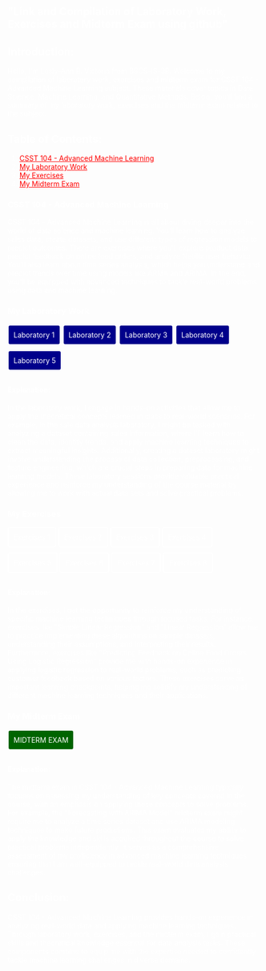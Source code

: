 <body style="background-image: url('https://developer-blogs.nvidia.com/wp-content/uploads/2023/06/deep-learning-visual.png'); background-size: cover; background-attachment: fixed; padding: 100px; color: white;">
</body>

## "Link and Compilation of Laboratory Work, Exercises and Midterm Exam using github"

## Introduction:
Hello, I'm Lesly-Ann B. Victoria from BSCS-IS-3B. 
Welcome to my compilation of laboratory work, exercises and midterm exam for CSST 104 - Advanced Machine Learning subject. 
These materials cover topics in Data Science, Machine Learning, and Quantitative Methods. 
Below, you'll find a summary of my laboratory work, exercises and the midterm exam related to the subject.

## Table of Contents:
1. <a href="#csst-104---advanced-machine-learning" style="color: red;">CSST 104 - Advanced Machine Learning</a>
2. <a href="#my-laboratory-work" style="color: red;">My Laboratory Work</a>
3. <a href="#my-exercises" style="color: red;">My Exercises</a>
4. <a href="#my-midterm-exam" style="color: red;">My Midterm Exam</a>

### CSST 104 - Advanced Machine Learning
CSST 104 - Advanced Machine Learning is all about diving deeper into the world of data science and machine learning. You'll learn how to analyze sales data, create datasets, and use different types of regression models to predict outcomes. There are exercises where you'll explore product data, predict feedback on online food orders, and analyze Netflix user behavior. You'll also learn about time series analysis, which helps you understand and predict trends over time using models like ARMA and ARIMA. In the end, you'll be equipped with advanced techniques to tackle real-world problems using data and machine learning.

### My Laboratory Work
<a style="color:white; padding: 10px; border-radius: 5px; text-decoration:none; display: inline-block; margin-bottom: 10px; background-color:darkblue; border: 2px solid white;" href="https://github.com/LeslyVictoria2/CSST-104---ADVANCED-MACHINE-LEARNING/blob/main/3B_VICTORIA_LAB1.ipynb">Laboratory 1</a>
<a style="color:white; padding: 10px; border-radius: 5px; text-decoration:none; display: inline-block; margin-bottom: 10px; background-color:darkblue; border: 2px solid white;" href="https://github.com/LeslyVictoria2/CSST-104---ADVANCED-MACHINE-LEARNING/blob/main/3B_VICTORIA_LAB2.ipynb">Laboratory 2</a>
<a style="color:white; padding: 10px; border-radius: 5px; text-decoration:none; display: inline-block; margin-bottom: 10px; background-color:darkblue; border: 2px solid white;" href="https://github.com/LeslyVictoria2/CSST-104---ADVANCED-MACHINE-LEARNING/blob/main/3B_VICTORIA_LAB3.ipynb">Laboratory 3</a>
<a style="color:white; padding: 10px; border-radius: 5px; text-decoration:none; display: inline-block; margin-bottom: 10px; background-color:darkblue; border: 2px solid white;" href="https://github.com/LeslyVictoria2/CSST-104---ADVANCED-MACHINE-LEARNING/blob/main/3B_VICTORIA_LAB4.ipynb">Laboratory 4</a>
<a style="color:white; padding: 10px; border-radius: 5px; text-decoration:none; display: inline-block; margin-bottom: 10px; background-color:darkblue; border: 2px solid white;" href="https://github.com/LeslyVictoria2/CSST-104---ADVANCED-MACHINE-LEARNING/blob/main/3B_VICTORIA_LAB5.ipynb">Laboratory 5</a>
#### Explanation:
In the laboratory work, I engage in hands-on activities that allow me to apply the theoretical concepts learned in class to real-world scenarios. For example, in the sale data analysis laboratory, I might be tasked with analyzing a dataset containing sales information, where I'll learn how to clean the data, identify trends, and apply machine learning techniques to extract meaningful insights. Additionally, creating a dataset laboratory might involve understanding the process of data collection, preprocessing, and feature engineering, which are crucial steps in preparing data for machine learning models. These laboratory sessions provide valuable practical experience and reinforce my understanding of the course material by allowing me to work with actual data sets and solve practical problems.

### My Exercises
<a style="color:white; padding: 10px; border-radius: 5px; text-decoration:none; display: inline-block; margin-bottom: 10px; background-color:darkpurple; border: 2px solid white;" href="https://github.com/LeslyVictoria2/CSST-104---ADVANCED-MACHINE-LEARNING/blob/main/3B_VICTORIA_EXER1.ipynb">Exercises 1</a>
<a style="color:white; padding: 10px; border-radius: 5px; text-decoration:none; display: inline-block; margin-bottom: 10px; background-color:darkpurple; border: 2px solid white;" href="https://github.com/LeslyVictoria2/CSST-104---ADVANCED-MACHINE-LEARNING/blob/main/3B_VICTORIA_EXER2.ipynb">Exercises 2</a>
<a style="color:white; padding: 10px; border-radius: 5px; text-decoration:none; display: inline-block; margin-bottom: 10px; background-color:darkpurple; border: 2px solid white;" href="https://github.com/LeslyVictoria2/CSST-104---ADVANCED-MACHINE-LEARNING/blob/main/3B_VICTORIA_EXER3.ipynb">Exercises 3</a>
<a style="color:white; padding: 10px; border-radius: 5px; text-decoration:none; display: inline-block; margin-bottom: 10px; background-color:darkpurple; border: 2px solid white;" href="https://github.com/LeslyVictoria2/CSST-104---ADVANCED-MACHINE-LEARNING/blob/main/3B_VICTORIA_EXER4.ipynb">Exercises 4</a>
<a style="color:white; padding: 10px; border-radius: 5px; text-decoration:none; display: inline-block; margin-bottom: 10px; background-color:darkpurple; border: 2px solid white;" href="https://github.com/LeslyVictoria2/CSST-104---ADVANCED-MACHINE-LEARNING/blob/main/3B_VICTORIA_EXER5.ipynb">Exercises 5</a>
<a style="color:white; padding: 10px; border-radius: 5px; text-decoration:none; display: inline-block; margin-bottom: 10px; background-color:darkpurple; border: 2px solid white;" href="https://github.com/LeslyVictoria2/CSST-104---ADVANCED-MACHINE-LEARNING/blob/main/3B_VICTORIA_EXER6.ipynb">Exercises 6</a>
<a style="color:white; padding: 10px; border-radius: 5px; text-decoration:none; display: inline-block; margin-bottom: 10px; background-color:darkpurple; border: 2px solid white;" href="https://github.com/LeslyVictoria2/CSST-104---ADVANCED-MACHINE-LEARNING/blob/main/3B_VICTORIA_EXER7.ipynb">Exercises 7</a>
<a style="color:white; padding: 10px; border-radius: 5px; text-decoration:none; display: inline-block; margin-bottom: 10px; background-color:darkpurple; border: 2px solid white;" href="https://github.com/LeslyVictoria2/CSST-104---ADVANCED-MACHINE-LEARNING/blob/main/3B_VICTORIA_EXER8.ipynb">Exercises 8</a>
#### Explanation:
In the exercises, I get the opportunity to reinforce my understanding of specific machine learning techniques through focused tasks. For instance, exercises like "Simple Linear Regression" and "Linear Regression" allow me to practice implementing these algorithms on sample datasets, understanding their assumptions, and interpreting their results. Furthermore, exercises like "Predicting Feedback on Online Food Orders Using Logistic Regression" provide me with hands-on experience in applying logistic regression to real-world problems, such as predicting customer feedback based on various factors. These exercises serve as important learning checkpoints, helping me solidify my understanding of different machine learning techniques and their applications.

### My Midterm Exam
<a style="color:white; padding: 10px; border-radius: 5px; text-decoration:none; display: inline-block; margin-bottom: 10px; background-color:darkgreen; border: 2px solid white;" href="https://github.com/LeslyVictoria2/CSST-104---ADVANCED-MACHINE-LEARNING/blob/main/3B_VICTORIA_MIDTERM.ipynb">MIDTERM EXAM</a>
#### Explanation:
The midterm exam in CSST 104 - Advanced Machine Learning typically focuses on assessing my understanding of key concepts covered in the course, with an emphasis on applying those concepts to solve problems. For example, the "Forecasting with ARIMA Model" midterm exam might require me to analyze a time series dataset and use ARIMA modeling techniques to make future predictions. This exam evaluates my ability to apply the knowledge and skills acquired throughout the course to solve practical problems independently. It serves as a comprehensive assessment of my proficiency in advanced machine learning techniques, ensuring that I am well-equipped to tackle real-world data analysis challenges.
 
## Conclusion:
CSST 104 - Advanced Machine Learning provides hands-on experience in analyzing real-world data and applying machine learning techniques. Through laboratory work, exercises, and the midterm exam, I gain practical skills and theoretical knowledge essential for data analysis tasks. These components combine to equip me with the expertise needed to confidently tackle machine learning challenges in diverse domains.
